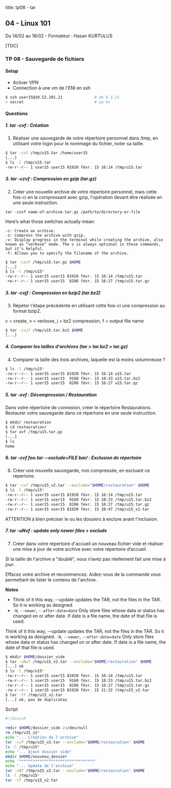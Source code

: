 title: tp08 - tar

## 04 - Linux 101
Du 14/02 au 18/02 - Formateur : Hasan KURTULUS 

[TOC]

### TP 08 - Sauvegarde de fichiers

#### Setup
- Activer VPN
- Connection à une vm de l'ENI en ssh 
```sh
$ ssh user15@10.52.101.21              # de 6 à 21
> secret                               # ou kc
```

#### Questions
##### 1. tar -cvf : Création

1. Réaliser une sauvegarde de votre répertoire personnel dans /tmp, en 
utilisant votre login pour le nommage du fichier, noter sa taille.

```sh
$ tar -cvf /tmp/u15.tar /home/user15
[...]
$ ls -l /tmp/u15.tar 
-rw-r--r-- 1 user15 user15 81920 févr. 15 16:14 /tmp/u15.tar
```

##### 3. tar -czvf : Compression en gzip (tar.gz)

2. Créer une nouvelle archive de votre répertoire personnel, mais cette 
fois-ci en la compressant avec gzip, l'opération devant être réalisée en 
une seule instruction.

```
tar -czvf name-of-archive.tar.gz /path/to/directory-or-file
```

Here’s what those switches actually mean:

    -c: Create an archive.
    -z: Compress the archive with gzip.
    -v: Display progress in the terminal while creating the archive, also known as “verbose” mode. The v is always optional in these commands, but it’s helpful.
    -f: Allows you to specify the filename of the archive.

```sh
$ tar -czvf /tmp/u15.tar.gz $HOME
[...]
$ ls -l /tmp/u15*
-rw-r--r-- 1 user15 user15 81920 févr. 15 16:14 /tmp/u15.tar
-rw-r--r-- 1 user15 user15  8206 févr. 15 16:27 /tmp/u15.tar.gz
```

##### 3. tar -cvjf : Compression en bzip2 (tar.bz2)

3. Répéter l'étape précédente en utilisant cette fois-ci une compression au format bzip2.

c = create, v = verbose, j = bz2 compression, f = output file name

```sh
$ tar -cvjf /tmp/u15.tar.bz2 $HOME
[...]
```

##### 4. Comparer les tailles d'archives (tar > tar.bz2 > tar.gz)

4. Comparer la taille des trois archives, laquelle est la moins volumineuse ?

```sh
$ ls -l /tmp/u15*
-rw-r--r-- 1 user15 user15 81920 févr. 15 16:14 u15.tar
-rw-r--r-- 1 user15 user15  9160 févr. 15 18:33 u15.tar.bz2
-rw-r--r-- 1 user15 user15  8206 févr. 15 16:27 u15.tar.gz
```

##### 5. tar -xvf : Décompression / Restauration
Dans votre répertoire de connexion, créer le répertoire Restaurations.
Restaurer votre sauvegarde dans ce répertoire en une seule instruction.

```sh
$ mkdir restauration
$ cd restauration/
$ tar xvf /tmp/u15.tar.gz
[...]
$ ls
home
```

##### 6. tar -cvf foo.tar --exclude=FILE bar/ : Exclusion de répertoire

6. Créer une nouvelle sauvegarde, non compressée, en excluant ce répertoire.

```sh
$ tar -cvf /tmp/u15_v2.tar --exclude="$HOME/restauration" $HOME
$ ls -l /tmp/u15*
-rw-r--r-- 1 user15 user15 81920 févr. 15 16:14 /tmp/u15.tar
-rw-r--r-- 1 user15 user15  9160 févr. 15 18:33 /tmp/u15.tar.bz2
-rw-r--r-- 1 user15 user15  8206 févr. 15 16:27 /tmp/u15.tar.gz
-rw-r--r-- 1 user15 user15 81920 févr. 15 20:47 /tmp/u15_v2.tar
```

ATTENTION à bien préciser le ou les dossiers à exclure avant l'inclusion. 


##### 7. tar -uNvf : update only newer files + exclude
7. Créer dans votre répertoire d'accueil un nouveau fichier vide et 
réaliser une mise à jour de votre archive avec votre répertoire d’accueil.

Si la taille de l'archive a "doublé", vous n’avez pas réellement fait une mise à jour.

Effacez votre archive et recommencez.
Aidez-vous de la commande vous permettant de lister le contenu de l'archive.

**Notes**

- Think of it this way, --update updates the TAR, not the files in the TAR. 
  So it is working as designed.
- `-N`, `--newer`, `--after-date=date` 	Only store files whose data or 
  status has changed on or after date. If date is a file name, the date 
  of that file is used.

Think of it this way, --update updates the TAR, not the files in the TAR. 
So it is working as designed.
`-N`, `--newer`, `--after-date=date` 	Only store files whose data or status has changed on or after date. If date is a file name, the date of that file is used.

```sh
$ mkdir $HOME/dossier_vide
$ tar -uNvf /tmp/u15_v2.tar --exclude="$HOME/restauration" $HOME
[...] ok
$ ls -l /tmp/u15*
-rw-r--r-- 1 user15 user15 81920 févr. 15 16:14 /tmp/u15.tar
-rw-r--r-- 1 user15 user15  9160 févr. 15 18:33 /tmp/u15.tar.bz2
-rw-r--r-- 1 user15 user15  8206 févr. 15 16:27 /tmp/u15.tar.gz
-rw-r--r-- 1 user15 user15 81920 févr. 15 21:32 /tmp/u15_v2.tar
$ tar -tf /tmp/u15_v2.tar 
[...] ok, pas de duplicatas
```

Script

```sh
#!/bin/sh

rmdir $HOME/dossier_vide 2>/dev/null
rm /tmp/u15_v2*
echo "... Création de l'archive"
tar -cvf /tmp/u15_v2.tar --exclude="$HOME/restauration" $HOME
ls -l /tmp/u15*
echo "... Ajout dossier vide"
mkdir $HOME/nouveau_dossier
echo '*********************************'
echo "... Update de l'archive"
tar -uNf /tmp/u15_v2.tar --exclude="$HOME/restauration" $HOME
ls -l /tmp/u15*
tar -tf /tmp/u15_v2.tar
```


<link rel="stylesheet" type="text/css" href="../ressources/css/bootstrap.min.css">
<link rel="stylesheet" type="text/css" href="../ressources/css/style.css">
